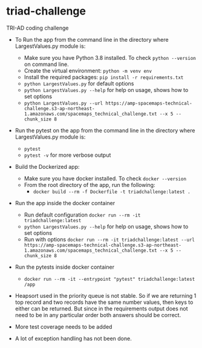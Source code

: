 # triad-challenge
TRI-AD coding challenge


* To Run the app from the command line in the directory where LargestValues.py module is:
  * Make sure you have Python 3.8 installed.  To check `python --version` on command line. 
  * Create the virtual environment: `python -m venv env`
  * Install the required packages: `pip install -r requirements.txt`
  * `python LargestValues.py` for default options
  * `python LargestValues.py --help` for help on usage, shows how to set options
  * `python LargestValues.py --url https://amp-spacemaps-technical-challenge.s3-ap-northeast-1.amazonaws.com/spacemaps_technical_challenge.txt --x 5 --chunk_size 8` 

* Run the pytest on the app from the command line in the directory where LargestValues.py module is:
  * `pytest`
  * `pytest -v` for more verbose output


* Build the Dockerized app:
  * Make sure you have docker installed. To check `docker --version`
  * From the root directory of the app, run the following:
    * `docker build --rm -f Dockerfile -t triadchallenge:latest .`

* Run the app inside the docker container 
  * Run default configuration `docker run --rm -it triadchallenge:latest` 
  * `python LargestValues.py --help` for help on usage, shows how to set options
  * Run with options `docker run --rm -it triadchallenge:latest --url https://amp-spacemaps-technical-challenge.s3-ap-northeast-1.amazonaws.com/spacemaps_technical_challenge.txt --x 5 --chunk_size 8` 

* Run the pytests inside docker container
  * `docker run --rm -it --entrypoint "pytest" triadchallenge:latest /app`

* Heapsort used in the priority queue is not stable.  So if we are returning 1 top record and two records have the same number values, then keys to either can be returned.  But since in the requirements output does not need to be in any particular order both answers should be correct. 

* More test coverage needs to be added

* A lot of exception handling has not been done.

